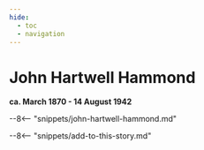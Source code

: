 ```yaml
---
hide:
  - toc
  - navigation 
---
```


# John Hartwell Hammond

**ca. March 1870 - 14 August 1942**

--8<-- "snippets/john-hartwell-hammond.md"

--8<-- "snippets/add-to-this-story.md"
